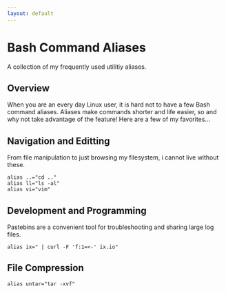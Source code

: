 ```yaml
---
layout: default
---
```


Bash Command Aliases
====================

A collection of my frequently used utilitiy aliases.

Overview
--------

When you are an every day Linux user, it is hard not to have a few Bash
command aliases. Aliases make commands shorter and life easier, so and why
not take advantage of the feature! Here are a few of my favorites...

Navigation and Editting
-----------------------

From file manipulation to just browsing my filesystem, i cannot live without
these.

    alias ..="cd .."
    alias ll="ls -al"
    alias vi="vim"

Development and Programming
---------------------------

Pastebins are a convenient tool for troubleshooting and sharing large log
files.

    alias ix=" | curl -F 'f:1=<-' ix.io"

File Compression
----------------

    alias untar="tar -xvf"
